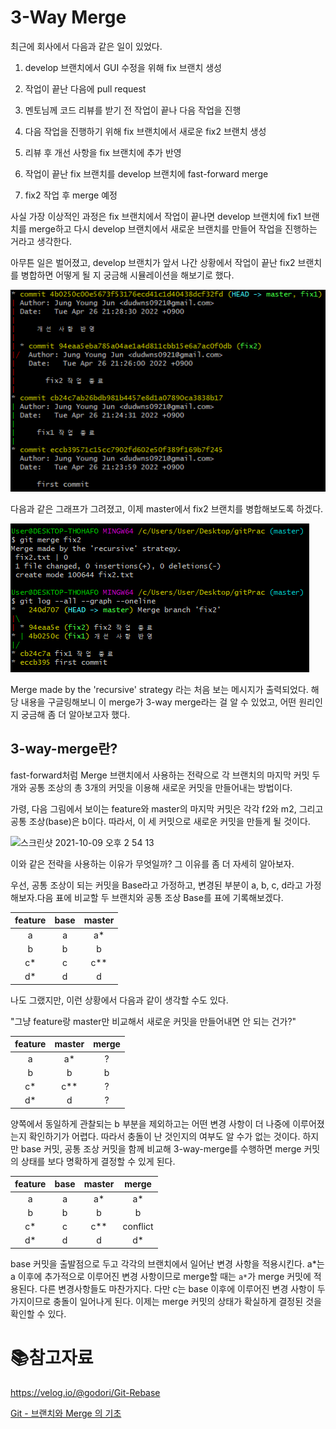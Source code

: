 # 3-Way Merge

최근에 회사에서 다음과 같은 일이 있었다.

1. develop 브랜치에서 GUI 수정을 위해 fix 브랜치 생성

2. 작업이 끝난 다음에 pull request

3. 멘토님께 코드 리뷰를 받기 전 작업이 끝나 다음 작업을 진행

4. 다음 작업을 진행하기 위해 fix 브랜치에서 새로운 fix2 브랜치 생성

5. 리뷰 후 개선 사항을 fix 브랜치에 추가 반영

6. 작업이 끝난 fix 브랜치를 develop 브랜치에 fast-forward merge

7. fix2 작업 후 merge 예정

사실 가장 이상적인 과정은 fix 브랜치에서 작업이 끝나면 develop 브랜치에 fix1 브랜치를 merge하고 다시 develop 브랜치에서 새로운 브랜치를 만들어 작업을 진행하는 거라고 생각한다.

아무튼 일은 벌어졌고, develop 브랜치가 앞서 나간 상황에서 작업이 끝난 fix2 브랜치를 병합하면 어떻게 될 지 궁금해 시뮬레이션을 해보기로 했다.

![](md-images/2022-04-26-21-35-13-image.png)

다음과 같은 그래프가 그려졌고, 이제 master에서 fix2 브랜치를 병합해보도록 하겠다.

![](md-images/2022-04-26-21-38-44-image.png)

Merge made by the 'recursive' strategy 라는 처음 보는 메시지가 출력되었다. 해당 내용을 구글링해보니 이 merge가 3-way merge라는 걸 알 수 있었고, 어떤 원리인지 궁금해 좀 더 알아보고자 했다.

## 3-way-merge란?

fast-forward처럼 Merge 브랜치에서 사용하는 전략으로 각 브랜치의 마지막 커밋 두 개와 공통 조상의 총 3개의 커밋을 이용해 새로운 커밋을 만들어내는 방법이다.

가령, 다음 그림에서 보이는 feature와 master의 마지막 커밋은 각각 f2와 m2, 그리고 공통 조상(base)은 b이다. 따라서, 이 세 커밋으로 새로운 커밋을 만들게 될 것이다.

![스크린샷 2021-10-09 오후 2 54 13](https://user-images.githubusercontent.com/26623547/136645982-1ee2d385-d743-45b2-ae7c-335e72727568.png)

이와 같은 전략을 사용하는 이유가 무엇일까? 그 이유를 좀 더 자세히 알아보자.

우선, 공통 조상이 되는 커밋을 Base라고 가정하고, 변경된 부분이 a, b, c, d라고 가정해보자.다음 표에 비교할 두 브랜치와 공통 조상 Base를 표에 기록해보겠다.

| feature | base | master |
|:-------:|:----:|:------:|
| a       | a    | a*     |
| b       | b    | b      |
| c*      | c    | c**    |
| d*      | d    | d      |

나도 그랬지만, 이런 상황에서 다음과 같이 생각할 수도 있다.

"그냥 feature랑 master만 비교해서 새로운 커밋을 만들어내면 안 되는 건가?"

| feature | master | merge |
|:-------:|:------:|:-----:|
| a       | a*     | ?     |
| b       | b      | b     |
| c*      | c**    | ?     |
| d*      | d      | ?     |

양쪽에서 동일하게 관찰되는 b 부분을 제외하고는 어떤 변경 사항이 더 나중에 이루어졌는지 확인하기가 어렵다. 따라서 충돌이 난 것인지의 여부도 알 수가 없는 것이다. 하지만 base 커밋, 공통 조상 커밋을 함께 비교해 3-way-merge를 수행하면 merge 커밋의 상태를 보다 명확하게 결정할 수 있게 된다.

| feature | base | master | merge    |
|:-------:|:----:|:------:|:--------:|
| a       | a    | a*     | a*       |
| b       | b    | b      | b        |
| c*      | c    | c**    | conflict |
| d*      | d    | d      | d*       |

base 커밋을 출발점으로 두고 각각의 브랜치에서 일어난 변경 사항을 적용시킨다. a*는 a 이후에 추가적으로 이루어진 변경 사항이므로 merge할 때는 `a*`가 merge 커밋에 적용된다. 다른 변경사항들도 마찬가지다. 다만 c는 base 이후에 이루어진 변경 사항이 두 가지이므로 충돌이 일어나게 된다. 이제는 merge 커밋의 상태가 확실하게 결정된 것을 확인할 수 있다.

# 

# :books:참고자료

https://velog.io/@godori/Git-Rebase

[Git - 브랜치와 Merge 의 기초](https://git-scm.com/book/ko/v2/Git-%EB%B8%8C%EB%9E%9C%EC%B9%98-%EB%B8%8C%EB%9E%9C%EC%B9%98%EC%99%80-Merge-%EC%9D%98-%EA%B8%B0%EC%B4%88#_basic_merging)




